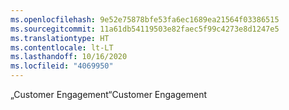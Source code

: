 ```yaml
---
ms.openlocfilehash: 9e52e75878bfe53fa6ec1689ea21564f03386515
ms.sourcegitcommit: 11a61db54119503e82faec5f99c4273e8d1247e5
ms.translationtype: HT
ms.contentlocale: lt-LT
ms.lasthandoff: 10/16/2020
ms.locfileid: "4069950"
---
```

<span data-ttu-id="50e90-101">„Customer Engagement“</span><span class="sxs-lookup"><span data-stu-id="50e90-101">Customer Engagement</span></span>
